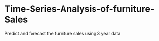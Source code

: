 # Time-Series-Analysis-of-furniture-Sales
Predict and forecast the furniture sales using 3 year data 
